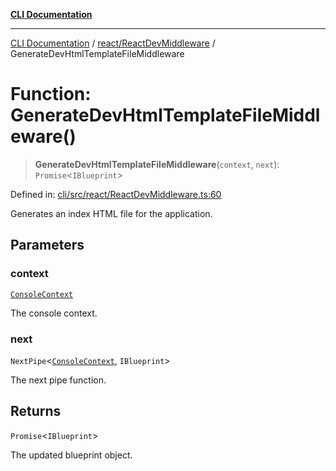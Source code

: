 [**CLI Documentation**](../../../README.md)

***

[CLI Documentation](../../../README.md) / [react/ReactDevMiddleware](../README.md) / GenerateDevHtmlTemplateFileMiddleware

# Function: GenerateDevHtmlTemplateFileMiddleware()

> **GenerateDevHtmlTemplateFileMiddleware**(`context`, `next`): `Promise`\<`IBlueprint`\>

Defined in: [cli/src/react/ReactDevMiddleware.ts:60](https://github.com/stonemjs/cli/blob/a8ddb59abbd77ddb2870c689c0c7e80297d24c5a/src/react/ReactDevMiddleware.ts#L60)

Generates an index HTML file for the application.

## Parameters

### context

[`ConsoleContext`](../../../declarations/interfaces/ConsoleContext.md)

The console context.

### next

`NextPipe`\<[`ConsoleContext`](../../../declarations/interfaces/ConsoleContext.md), `IBlueprint`\>

The next pipe function.

## Returns

`Promise`\<`IBlueprint`\>

The updated blueprint object.
